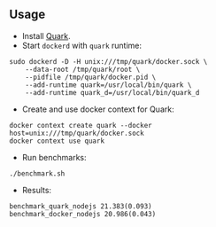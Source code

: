 ## Usage

- Install [Quark][].
- Start `dockerd` with `quark` runtime:

```
sudo dockerd -D -H unix:///tmp/quark/docker.sock \
    --data-root /tmp/quark/root \
    --pidfile /tmp/quark/docker.pid \
    --add-runtime quark=/usr/local/bin/quark \
    --add-runtime quark_d=/usr/local/bin/quark_d
```

- Create and use docker context for Quark:

```
docker context create quark --docker host=unix:///tmp/quark/docker.sock
docker context use quark
```

- Run benchmarks:

```
./benchmark.sh
```

- Results:

```
benchmark_quark_nodejs 21.383(0.093)
benchmark_docker_nodejs 20.986(0.043)
```

[Quark]: https://github.com/QuarkContainer/Quark
